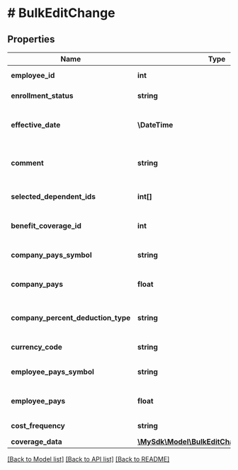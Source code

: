 # # BulkEditChange

## Properties

Name | Type | Description | Notes
------------ | ------------- | ------------- | -------------
**employee_id** | **int** | Employee ID | [optional]
**enrollment_status** | **string** | Enrollment status | [optional]
**effective_date** | **\DateTime** | Effective date of the benefit change | [optional]
**comment** | **string** | Comment for the benefit change | [optional]
**selected_dependent_ids** | **int[]** | Selected dependent IDs | [optional]
**benefit_coverage_id** | **int** | Benefit coverage ID | [optional]
**company_pays_symbol** | **string** | Company pays symbol | [optional]
**company_pays** | **float** | Company pays amount | [optional]
**company_percent_deduction_type** | **string** | Company percent deduction type | [optional]
**currency_code** | **string** | Currency code | [optional]
**employee_pays_symbol** | **string** | Employee pays symbol | [optional]
**employee_pays** | **float** | Employee pays amount | [optional]
**cost_frequency** | **string** | Cost frequency | [optional]
**coverage_data** | [**\MySdk\Model\BulkEditChangeCoverageData**](BulkEditChangeCoverageData.md) |  | [optional]

[[Back to Model list]](../../README.md#models) [[Back to API list]](../../README.md#endpoints) [[Back to README]](../../README.md)
